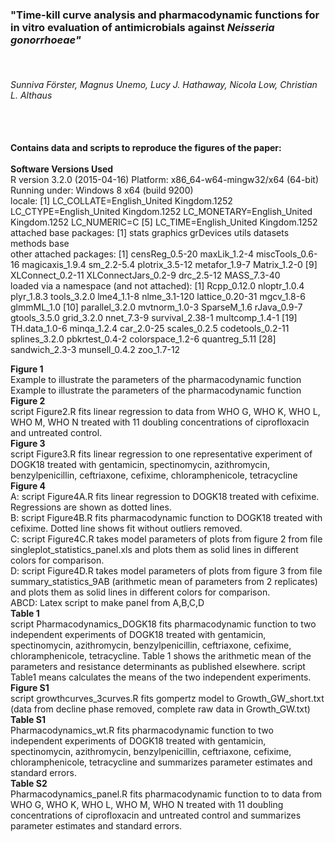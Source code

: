 <html>
<h3>"Time-kill curve analysis and pharmacodynamic functions for in vitro evaluation of antimicrobials against <i>Neisseria gonorrhoeae"</i> </h3><br>
<h6>Sunniva Förster, Magnus Unemo, Lucy J. Hathaway, Nicola Low, Christian L. Althaus</h6><br>
<body><br>
<b>Contains data and scripts to reproduce the figures of the paper:</b><br>
<br>
<b>Software Versions Used</b><br>
R version 3.2.0 (2015-04-16)
Platform: x86_64-w64-mingw32/x64 (64-bit)
Running under: Windows 8 x64 (build 9200)
<br>
locale:
[1] LC_COLLATE=English_United Kingdom.1252  LC_CTYPE=English_United Kingdom.1252    LC_MONETARY=English_United Kingdom.1252 LC_NUMERIC=C                           
[5] LC_TIME=English_United Kingdom.1252
<br>
attached base packages:
[1] stats     graphics  grDevices utils     datasets  methods   base     
<br>
other attached packages:
 [1] censReg_0.5-20      maxLik_1.2-4        miscTools_0.6-16    magicaxis_1.9.4     sm_2.2-5.4          plotrix_3.5-12      metafor_1.9-7       Matrix_1.2-0       
 [9] XLConnect_0.2-11    XLConnectJars_0.2-9 drc_2.5-12          MASS_7.3-40        
<br>
loaded via a namespace (and not attached):
 [1] Rcpp_0.12.0      nloptr_1.0.4     plyr_1.8.3       tools_3.2.0      lme4_1.1-8       nlme_3.1-120     lattice_0.20-31  mgcv_1.8-6       glmmML_1.0      
[10] parallel_3.2.0   mvtnorm_1.0-3    SparseM_1.6      rJava_0.9-7      gtools_3.5.0     grid_3.2.0       nnet_7.3-9       survival_2.38-1  multcomp_1.4-1  
[19] TH.data_1.0-6    minqa_1.2.4      car_2.0-25       scales_0.2.5     codetools_0.2-11 splines_3.2.0    pbkrtest_0.4-2   colorspace_1.2-6 quantreg_5.11   
[28] sandwich_2.3-3   munsell_0.4.2    zoo_1.7-12


<b>Figure 1</b><br>
Example to illustrate the parameters of the pharmacodynamic function
Example to illustrate the parameters of the pharmacodynamic function
<br>
<b>Figure 2</b><br>
script Figure2.R fits linear regression to data from WHO G, WHO K, WHO L, WHO M, WHO N treated with 11 doubling concentrations of ciprofloxacin and untreated control.
<br>
<b>Figure 3</b><br>
script Figure3.R fits linear regression to one representative experiment of DOGK18 treated with gentamicin, spectinomycin, azithromycin, benzylpenicillin, ceftriaxone, cefixime, chloramphenicole, tetracycline
<br>
<b>Figure 4</b><br>
A: script Figure4A.R fits linear regression to DOGK18 treated with cefixime. Regressions are shown as dotted lines.<br> 
B: script Figure4B.R fits pharmacodynamic function to DOGK18 treated with cefixime. Dotted line shows fit without outliers removed.<br>
C: script Figure4C.R takes model parameters of plots from figure 2 from file singleplot_statistics_panel.xls and plots them as solid lines in different colors for comparison.<br>
D: script Figure4D.R takes model parameters of plots from figure 3 from file summary_statistics_9AB (arithmetic mean of parameters from 2 replicates) and plots them as solid lines in different colors for comparison.<br>
ABCD: Latex script to make panel from A,B,C,D
<br>
<b>Table 1</b><br>
script Pharmacodynamics_DOGK18 fits pharmacodynamic function to two independent experiments of DOGK18 treated with gentamicin, spectinomycin, azithromycin, benzylpenicillin, ceftriaxone, cefixime, chloramphenicole, tetracycline. Table 1 shows the arithmetic mean of the parameters and resistance determinants as published elsewhere.
script Table1 means calculates the means of the two independent experiments.
<br>
<b>Figure S1</b><br> 
script growthcurves_3curves.R fits gompertz model to Growth_GW_short.txt (data from decline phase removed, complete raw data in Growth_GW.txt)
<br>
<b>Table S1</b><br>
Pharmacodynamics_wt.R fits pharmacodynamic function to two independent experiments of DOGK18 treated with gentamicin, spectinomycin, azithromycin, benzylpenicillin, ceftriaxone, cefixime, chloramphenicole, tetracycline and summarizes parameter estimates and standard errors.
<br>
<b>Table S2</b><br>
Pharmacodynamics_panel.R fits pharmacodynamic function to to data from WHO G, WHO K, WHO L, WHO M, WHO N treated with 11 doubling concentrations of ciprofloxacin and untreated control and summarizes parameter estimates and standard errors.
</body>

